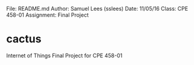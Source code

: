 File: README.md
Author: Samuel Lees (sslees)
Date: 11/05/16
Class: CPE 458-01
Assignment: Final Project

# cactus
Internet of Things Final Project for CPE 458-01
